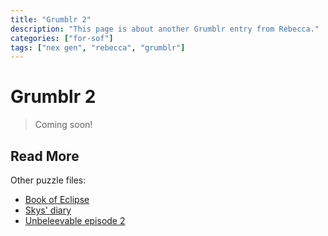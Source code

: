 ```yaml
---
title: "Grumblr 2"
description: "This page is about another Grumblr entry from Rebecca."
categories: ["for-sof"]
tags: ["nex gen", "rebecca", "grumblr"]
---
```


# Grumblr 2

> Coming soon!

## Read More

Other puzzle files:

- [Book of Eclipse](book-of-eclipse)
- [Skys' diary](skys-diary)
- [Unbeleevable episode 2](unbeleevable2)